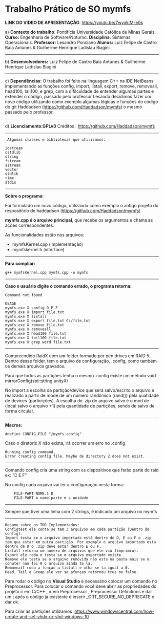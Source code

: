 # Trabalho Prático de SO mymfs 
**LINK DO VIDEO DE APRESENTAÇÃO**: https://youtu.be/7wyoklM-e0s

a) **Contexto do trabalho:** Pontifícia Universidade Católica de Minas Gerais. 
**Curso:** Engenharia de Software/Noturno. 
**Disciplina:** Sistemas Operacionais. **Professor:** Lesandro Ponciano 
**Alunos:** Luiz Felipe de Castro Baia Antunes & Guilherme Henrique Ladislau Biagini

---------------------------------------------------------------------------------------------------------------------------------

b) **Desenvolvedores:** Luiz Felipe de Castro Baia Antunes & Guilherme Henrique Ladislau Biagini

---------------------------------------------------------------------------------------------------------------------------------

c) **Dependências:** O  trabalho foi feito na linguagem C++ na IDE NetBeans implementando as funções config, import, listall, export, remove, removeall, head100, tail100, e grep, com a difilculdade de entender algumas partes e extender o código, passado pelo professor Lesando decidimos fazer um novo código utilizando como exemplo algumas lógicas e funções do código do git Haddadson (https://github.com/Haddadson/mymfs) o mesmo passado pelo professor.

---------------------------------------------------------------------------------------------------------------------------------

d) **Licenciamento:GPLv3** Créditos : https://github.com/Haddadson/mymfs

---------------------------------------------------------------------------------------------------------------------------------

```
 Algumas classes e bibliotecas que utilizamos:

iostream
cstdlib
string
fstream
sstream
vector
stdlib
time
stdio
```

---------------------------------------------------------------------------------------------------------------------------------

**Sobre o programa:**

Foi formulado um novo código, utilizando como exemplo o antigo projeto do respositório de haddadson (https://github.com/Haddadson/mymfs).

**mymfs.cpp é o arquivo principal**, que recebe os argumentos e chama as ações correspondentes.

As funcionalidades estão nos arquivos:
*  mymfsKernel.cpp (implementação) 
*  mymfskernel.h (interface)


--------------------------------------------------------------------------------------------------------------------------------------

**Para compliar:**

```g++ mymfsKernel.cpp mymfs.cpp -o mymfs```

--------------------------------------------------------------------------------------------------------------------------------------

**Caso o usuário digite o comando errado, o programa retorna:**  
```
Command not found

USAGE
mymfs.exe X config D E F
mymfs.exe X import file.txt
mymfs.exe X listall
mymfs.exe X export file.txt C:/file.txt
mymfs.exe X remove file.txt
mymfs.exe X removeall
mymfs.exe X head100 file.txt
mymfs.exe X tail100 file.txt
mymfs.exe X grep word file.txt

```
-----------------------------------------------------------------------------------------------------------------------------------

Compreendido RaidX com um folder formado por pen drives em RAID 5. Dentro desse folder, tem o arquivo de configuração, .config, como também os demais arquivos gravados.

Para que todos as partições tenha o mesmo .config existe um método void mirrorConfig(std::string unityX)

No import a escolha da partição/device que será salvo/escrito o arquivo é realizado a partir de mode de um número randômico (rand()) pela quatidade de devices (particições). A escolha do .zip do arquivo salvo é o mod  de (local salvo o arquivo +1) pela quantidade de partições, sendo de salvo de forma circular.

---------------------------------------------------------------------------------------------------------------------------------------

**Macros:**

```#define CONFIG_FILE "/mymfs.config"```

Caso o diretório X não exista, irá ocorrer um erro no .config
```./mymfs Z config D E F
Running config command.
Error creating config file. Maybe de directory Z does not exist.
```
-----------------------------------------------------------------------------------------------------------------------------------
Comando config cria uma string com os dispositivos que farão parte do raid ex:
"D E F"

No config cada arquivo vai ter a configuração nesta forma:

``` FILE NOME
    FILE-PART NOME.1 D
    FILE-PART o nome.parte e a unidade
```

-------------------------------------------------------------------------------------------------------------------------------------

Sempre que tiver uma linha com 2 strings, é indicado um arquivo no mymfs

-------------------------------------------------------------------------------------------------------------------------------------
```
Resumo sobre os TDD Implementados:
Configtest ele conta se tem 3 arquivos em cada partição (Dentro do config).
Import testa se o arquivo importado está dentro de D, E ou F o .zip tem que estar em outra partição. Por exemplo o arquivo importado está dentro de D o .zip deve estar dentro E ou F.
Listall retorna um número de arquivos que ele viu (imprimiu).
Export ele roda e testa se o arquivo exportado existe.
Remove ele testa se o arquivo removido não esta na pasta mais se o conuter nao foi 0 o arquivo ainda ta la.
Removeall roda a funçao a listall e olha se ta igual a 0.
Head, Tail e Greap ele ver se afunçao retornou true ou false.
```
Para rodar o código no **Visual Studio** é necessário colocar um comando no Preprocessor.
Para colocar o comando você deve abrir as propriedades do projeto ir em C/C++ , ir em Preprocessor , Preprocessor Definitions e dar um ; após o código ja existente e inserir _CRT_SECURE_NO_DEPRECATE e dar ok.

Para criar as partições utilizamos :https://www.windowscentral.com/how-create-and-set-vhdx-or-vhd-windows-10
